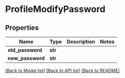 # ProfileModifyPassword

## Properties
Name | Type | Description | Notes
------------ | ------------- | ------------- | -------------
**old_password** | **str** |  | 
**new_password** | **str** |  | 

[[Back to Model list]](../README.md#documentation-for-models) [[Back to API list]](../README.md#documentation-for-api-endpoints) [[Back to README]](../README.md)


